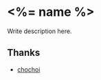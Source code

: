 
# <%= name %>

Write description here.

## Thanks

- [chochoi](https://github.com/karad/chochoi)


